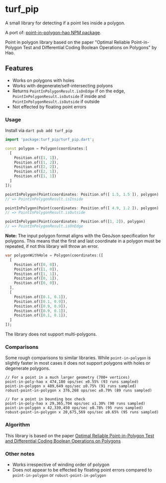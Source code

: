 # turf_pip

A small library for detecting if a point lies inside a polygon.

A port of: [point-in-polygon-hao NPM package](https://www.npmjs.com/package/point-in-polygon-hao).

Point in polygon library based on the paper "Optimal Reliable Point-in-Polygon Test and Differential Coding Boolean Operations on Polygons" by Hao.



## Features

- Works on polygons with holes
- Works with degenerate/self-intersecting polyons
- Returns `PointInPolygonResult.isOnEdge` if on the edge, `PointInPolygonResult.isOutside` if inside and `PointInPolygonResult.isOutside` if outside
- Not effected by floating point errors

### Usage

Install via `dart pub add turf_pip`

```dart
import 'package:turf_pip/turf_pip.dart';

const polygon = Polygon(coordinates:[
  [
    Position.of([1, 1]),
    Position.of([1, 2]),
    Position.of([2, 2]),
    Position.of([2, 1]),
    Position.of([1, 1])
  ]
]);

pointInPolygon(Point(coordinates: Position.of([ 1.5, 1.5 ]), polygon)
// => PointInPolygonResult.isInside

pointInPolygon(Point(coordinates: Position.of([ 4.9, 1.2 ]), polygon)
// => PointInPolygonResult.isOutside

pointInPolygon(Point(coordinates: Position.of([1, 2]), polygon)
// => PointInPolygonResult.isOnEdge
```

**Note:** The input polygon format aligns with the GeoJson specification for polygons. This means that the first and last coordinate in a polygon must be repeated, if not this library will throw an error.

```dart
var polygonWithHole = Polygon(coordinates:([
  [
    Position.of([0, 0]),
    Position.of([1, 0]),
    Position.of([1, 1]),
    Position.of([0, 1]),
    Position.of([0, 0]),
  ],
  [
    Position.of([0.1, 0.1]),
    Position.of([0.1, 0.9]),
    Position.of([0.9, 0.9]),
    Position.of([0.9, 0.1]),
    Position.of([0.1, 0.1]),
  ]
]);
```

The library does not support multi-polygons.

### Comparisons

Some rough comparisons to similar libraries.
While `point-in-polygon` is slightly faster in most cases it does not support polygons with holes or degenerate polygons.

```text
// For a point in a much larger geometry (700+ vertices)
point-in-poly-hao x 474,180 ops/sec ±0.55% (93 runs sampled)
point-in-polygon x 489,649 ops/sec ±0.75% (91 runs sampled)
robust-point-in-polygon x 376,268 ops/sec ±0.79% (89 runs sampled)
```

```text
// For a point in bounding box check
point-in-poly-hao x 29,365,704 ops/sec ±1.30% (90 runs sampled)
point-in-polygon x 42,339,450 ops/sec ±0.78% (95 runs sampled)
robust-point-in-polygon x 20,675,569 ops/sec ±0.65% (95 runs sampled)
```

### Algorithm

This library is based on the paper [Optimal Reliable Point-in-Polygon Test and
Differential Coding Boolean Operations on Polygons](https://www.researchgate.net/publication/328261365_Optimal_Reliable_Point-in-Polygon_Test_and_Differential_Coding_Boolean_Operations_on_Polygons)

### Other notes

- Works irrespective of winding order of polygon
- Does not appear to be effected by floating point errors compared to `point-in-polygon` or `robust-point-in-polygon`
